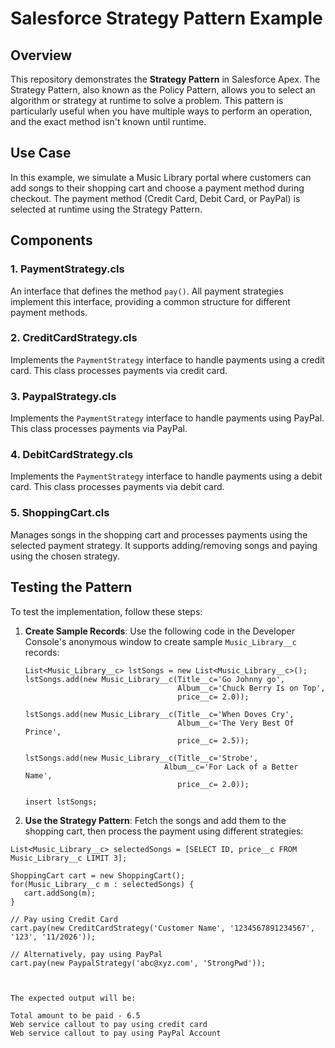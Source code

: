 # Salesforce Strategy Pattern Example

## Overview

This repository demonstrates the **Strategy Pattern** in Salesforce Apex. The Strategy Pattern, also known as the Policy Pattern, allows you to select an algorithm or strategy at runtime to solve a problem. This pattern is particularly useful when you have multiple ways to perform an operation, and the exact method isn't known until runtime.

## Use Case

In this example, we simulate a Music Library portal where customers can add songs to their shopping cart and choose a payment method during checkout. The payment method (Credit Card, Debit Card, or PayPal) is selected at runtime using the Strategy Pattern.

## Components

### 1. **PaymentStrategy.cls**
An interface that defines the method `pay()`. All payment strategies implement this interface, providing a common structure for different payment methods.

### 2. **CreditCardStrategy.cls**
Implements the `PaymentStrategy` interface to handle payments using a credit card. This class processes payments via credit card.

### 3. **PaypalStrategy.cls**
Implements the `PaymentStrategy` interface to handle payments using PayPal. This class processes payments via PayPal.

### 4. **DebitCardStrategy.cls**
Implements the `PaymentStrategy` interface to handle payments using a debit card. This class processes payments via debit card.

### 5. **ShoppingCart.cls**
Manages songs in the shopping cart and processes payments using the selected payment strategy. It supports adding/removing songs and paying using the chosen strategy.

## Testing the Pattern

To test the implementation, follow these steps:

1. **Create Sample Records**: Use the following code in the Developer Console's anonymous window to create sample `Music_Library__c` records:

   ```apex
   List<Music_Library__c> lstSongs = new List<Music_Library__c>(); 
   lstSongs.add(new Music_Library__c(Title__c='Go Johnny go',  
                                     Album__c='Chuck Berry Is on Top',  
                                     price__c= 2.0)); 

   lstSongs.add(new Music_Library__c(Title__c='When Doves Cry',  
                                     Album__c='The Very Best Of Prince',  
                                     price__c= 2.5)); 

   lstSongs.add(new Music_Library__c(Title__c='Strobe',  
                                  Album__c='For Lack of a Better Name',  
                                     price__c= 2.0)); 

   insert lstSongs;

2. **Use the Strategy Pattern**: Fetch the songs and add them to the shopping cart, then process the payment using different strategies:

```apex
List<Music_Library__c> selectedSongs = [SELECT ID, price__c FROM Music_Library__c LIMIT 3]; 

ShoppingCart cart = new ShoppingCart(); 
for(Music_Library__c m : selectedSongs) { 
   cart.addSong(m); 
} 

// Pay using Credit Card
cart.pay(new CreditCardStrategy('Customer Name', '1234567891234567', '123', '11/2026'));

// Alternatively, pay using PayPal
cart.pay(new PaypalStrategy('abc@xyz.com', 'StrongPwd'));



The expected output will be:

Total amount to be paid - 6.5
Web service callout to pay using credit card
Web service callout to pay using PayPal Account